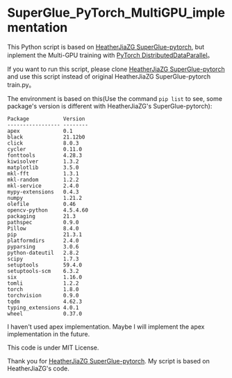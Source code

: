 # SuperGlue_PyTorch_MultiGPU_implementation

This Python script is based on [HeatherJiaZG SuperGlue-pytorch](https://github.com/HeatherJiaZG/SuperGlue-pytorch), but inplement the Multi-GPU training with [PyTorch DistributedDataParallel](https://pytorch.org/docs/1.8.0/generated/torch.nn.parallel.DistributedDataParallel.htmls)。

If you want to run this script, please clone [HeatherJiaZG SuperGlue-pytorch](https://github.com/HeatherJiaZG/SuperGlue-pytorch) and use this script instead of original HeatherJiaZG SuperGlue-pytorch train.py。

The environment is based on this(Use the command `pip list` to see, some package's version is different with HeatherJiaZG's SuperGlue-pytorch):
```
Package           Version
----------------- --------
apex              0.1
black             21.12b0
click             8.0.3
cycler            0.11.0
fonttools         4.28.3
kiwisolver        1.3.2
matplotlib        3.5.0
mkl-fft           1.3.1
mkl-random        1.2.2
mkl-service       2.4.0
mypy-extensions   0.4.3
numpy             1.21.2
olefile           0.46
opencv-python     4.5.4.60
packaging         21.3
pathspec          0.9.0
Pillow            8.4.0
pip               21.3.1
platformdirs      2.4.0
pyparsing         3.0.6
python-dateutil   2.8.2
scipy             1.7.3
setuptools        59.4.0
setuptools-scm    6.3.2
six               1.16.0
tomli             1.2.2
torch             1.8.0
torchvision       0.9.0
tqdm              4.62.3
typing_extensions 4.0.1
wheel             0.37.0
```
I haven't used apex implementation. Maybe I will implement the apex implementation in the future.

This code is under MIT License.

Thank you for [HeatherJiaZG SuperGlue-pytorch](https://github.com/HeatherJiaZG/SuperGlue-pytorch). My script is based on HeatherJiaZG's code.